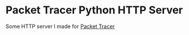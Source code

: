 # Packet Tracer Python HTTP Server
Some HTTP server I made for [Packet Tracer](https://www.netacad.com/courses/packet-tracer)
